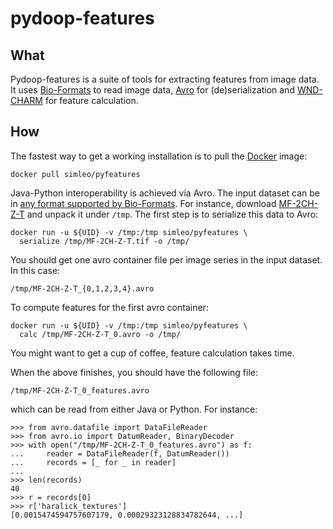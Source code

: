 pydoop-features
===============

What
----

Pydoop-features is a suite of tools for extracting features from image
data. It uses
[Bio-Formats](http://www.openmicroscopy.org/site/products/bio-formats)
to read image data, [Avro](https://avro.apache.org) for
(de)serialization and
[WND-CHARM](https://github.com/wnd-charm/wnd-charm) for feature
calculation.

How
---

The fastest way to get a working installation is to pull the
[Docker](https://www.docker.com) image:

    docker pull simleo/pyfeatures

Java-Python interoperability is achieved via Avro. The input dataset
can be in [any format supported by
Bio-Formats](https://www.openmicroscopy.org/site/support/bio-formats5.1/supported-formats.html). For
instance, download
[MF-2CH-Z-T](http://www.loci.wisc.edu/files/software/data/MF-2CH-Z-T.zip)
and unpack it under `/tmp`. The first step is to serialize this data
to Avro:

    docker run -u ${UID} -v /tmp:/tmp simleo/pyfeatures \
      serialize /tmp/MF-2CH-Z-T.tif -o /tmp/

You should get one avro container file per image series in the input
dataset. In this case:

    /tmp/MF-2CH-Z-T_{0,1,2,3,4}.avro

To compute features for the first avro container:

    docker run -u ${UID} -v /tmp:/tmp simleo/pyfeatures \
      calc /tmp/MF-2CH-Z-T_0.avro -o /tmp/

You might want to get a cup of coffee, feature calculation takes time.

When the above finishes, you should have the following file:

    /tmp/MF-2CH-Z-T_0_features.avro

which can be read from either Java or Python. For instance:

    >>> from avro.datafile import DataFileReader
    >>> from avro.io import DatumReader, BinaryDecoder
    >>> with open("/tmp/MF-2CH-Z-T_0_features.avro") as f:
    ...     reader = DataFileReader(f, DatumReader())
    ...     records = [_ for _ in reader]
    ...
    >>> len(records)
    40
    >>> r = records[0]
    >>> r['haralick_textures']
    [0.0015474594757607179, 0.00029323128834782644, ...]

